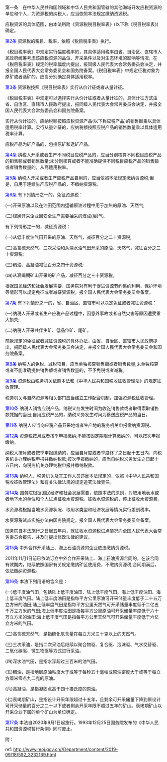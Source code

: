 第一条　在中华人民共和国领域和中华人民共和国管辖的其他海域开发应税资源的单位和个人，为资源税的纳税人，应当依照本法规定缴纳资源税。

应税资源的具体范围，由本法所附《资源税税目税率表》(以下称《税目税率表》)确定。

<a style="color:blue" name="第2条">第2条</a>  资源税的税目、税率，依照《税目税率表》执行。

《税目税率表》中规定实行幅度税率的，其具体适用税率由省、自治区、直辖市人民政府统筹考虑该应税资源的品位、开采条件以及对生态环境的影响等情况，在《税目税率表》规定的税率幅度内提出，报同级人民代表大会常务委员会决定，并报全国人民代表大会常务委员会和国务院备案。《税目税率表》中规定征税对象为原矿或者选矿的，应当分别确定具体适用税率。

<a style="color:blue" name="第3条">第3条</a>  资源税按照《税目税率表》实行从价计征或者从量计征。

《税目税率表》中规定可以选择实行从价计征或者从量计征的，具体计征方式由省、自治区、直辖市人民政府提出，报同级人民代表大会常务委员会决定，并报全国人民代表大会常务委员会和国务院备案。

实行从价计征的，应纳税额按照应税资源产品(以下称应税产品)的销售额乘以具体适用税率计算。实行从量计征的，应纳税额按照应税产品的销售数量乘以具体适用税率计算。

应税产品为矿产品的，包括原矿和选矿产品。

<a style="color:blue" name="第4条">第4条</a>  纳税人开采或者生产不同税目应税产品的，应当分别核算不同税目应税产品的销售额或者销售数量;未分别核算或者不能准确提供不同税目应税产品的销售额或者销售数量的，从高适用税率。

<a style="color:blue" name="第5条">第5条</a>  纳税人开采或者生产应税产品自用的，应当依照本法规定缴纳资源税;但是，自用于连续生产应税产品的，不缴纳资源税。

<a style="color:blue" name="第6条">第6条</a>  有下列情形之一的，免征资源税：

(一)开采原油以及在油田范围内运输原油过程中用于加热的原油、天然气;

(二)煤炭开采企业因安全生产需要抽采的煤成(层)气。

有下列情形之一的，减征资源税：

(一)从低丰度油气田开采的原油、天然气，减征百分之二十资源税;

(二)高含硫天然气、三次采油和从深水油气田开采的原油、天然气，减征百分之三十资源税;

(三)稠油、高凝油减征百分之四十资源税;

(四)从衰竭期矿山开采的矿产品，减征百分之三十资源税。

根据国民经济和社会发展需要，国务院对有利于促进资源节约集约利用、保护环境等情形可以规定免征或者减征资源税，报全国人民代表大会常务委员会备案。

<a style="color:blue" name="第7条">第7条</a>  有下列情形之一的，省、自治区、直辖市可以决定免征或者减征资源税：

(一)纳税人开采或者生产应税产品过程中，因意外事故或者自然灾害等原因遭受重大损失;

(二)纳税人开采共伴生矿、低品位矿、尾矿。

前款规定的免征或者减征资源税的具体办法，由省、自治区、直辖市人民政府提出，报同级人民代表大会常务委员会决定，并报全国人民代表大会常务委员会和国务院备案。

<a style="color:blue" name="第8条">第8条</a>  纳税人的免税、减税项目，应当单独核算销售额或者销售数量;未单独核算或者不能准确提供销售额或者销售数量的，不予免税或者减税。

<a style="color:blue" name="第9条">第9条</a>  资源税由税务机关依照本法和《中华人民共和国税收征收管理法》的规定征收管理。

税务机关与自然资源等相关部门应当建立工作配合机制，加强资源税征收管理。

<a style="color:blue" name="第10条">第10条</a>  纳税人销售应税产品，纳税义务发生时间为收讫销售款或者取得索取销售款凭据的当日;自用应税产品的，纳税义务发生时间为移送应税产品的当日。

<a style="color:blue" name="第11条">第11条</a>  纳税人应当向应税产品开采地或者生产地的税务机关申报缴纳资源税。

<a style="color:blue" name="第12条">第12条</a>  资源税按月或者按季申报缴纳;不能按固定期限计算缴纳的，可以按次申报缴纳。

纳税人按月或者按季申报缴纳的，应当自月度或者季度终了之日起十五日内，向税务机关办理纳税申报并缴纳税款;按次申报缴纳的，应当自纳税义务发生之日起十五日内，向税务机关办理纳税申报并缴纳税款。

<a style="color:blue" name="第13条">第13条</a>  纳税人、税务机关及其工作人员违反本法规定的，依照《中华人民共和国税收征收管理法》和有关法律法规的规定追究法律责任。

<a style="color:blue" name="第14条">第14条</a>  国务院根据国民经济和社会发展需要，依照本法的原则，对取用地表水或者地下水的单位和个人试点征收水资源税。征收水资源税的，停止征收水资源费。

水资源税根据当地水资源状况、取用水类型和经济发展等情况实行差别税率。

水资源税试点实施办法由国务院规定，报全国人民代表大会常务委员会备案。

国务院自本法施行之日起五年内，就征收水资源税试点情况向全国人民代表大会常务委员会报告，并及时提出修改法律的建议。

<a style="color:blue" name="第15条">第15条</a>  中外合作开采陆上、海上石油资源的企业依法缴纳资源税。

2011年11月1日前已依法订立中外合作开采陆上、海上石油资源合同的，在该合同有效期内，继续依照国家有关规定缴纳矿区使用费，不缴纳资源税;合同期满后，依法缴纳资源税。

<a style="color:blue" name="第16条">第16条</a>  本法下列用语的含义是：

(一)低丰度油气田，包括陆上低丰度油田、陆上低丰度气田、海上低丰度油田、海上低丰度气田。陆上低丰度油田是指每平方公里原油可开采储量丰度低于二十五万立方米的油田;陆上低丰度气田是指每平方公里天然气可开采储量丰度低于二亿五千万立方米的气田;海上低丰度油田是指每平方公里原油可开采储量丰度低于六十万立方米的油田;海上低丰度气田是指每平方公里天然气可开采储量丰度低于六亿立方米的气田。

(二)高含硫天然气，是指硫化氢含量在每立方米三十克以上的天然气。

(三)三次采油，是指二次采油后继续以聚合物驱、复合驱、泡沫驱、气水交替驱、二氧化碳驱、微生物驱等方式进行采油。

(四)深水油气田，是指水深超过三百米的油气田。

(五)稠油，是指地层原油粘度大于或等于每秒五十毫帕或原油密度大于或等于每立方厘米零点九二克的原油。

(六)高凝油，是指凝固点高于四十摄氏度的原油。

(七)衰竭期矿山，是指设计开采年限超过十五年，且剩余可开采储量下降到原设计可开采储量的百分之二十以下或者剩余开采年限不超过五年的矿山。衰竭期矿山以开采企业下属的单个矿山为单位确定。

<a style="color:blue" name="第17条">第17条</a>  本法自2020年9月1日起施行。1993年12月25日国务院发布的《中华人民共和国资源税暂行条例》同时废止。

附：



 ref: <http://www.moj.gov.cn//Department/content/2019-09/18/592_3232169.html>